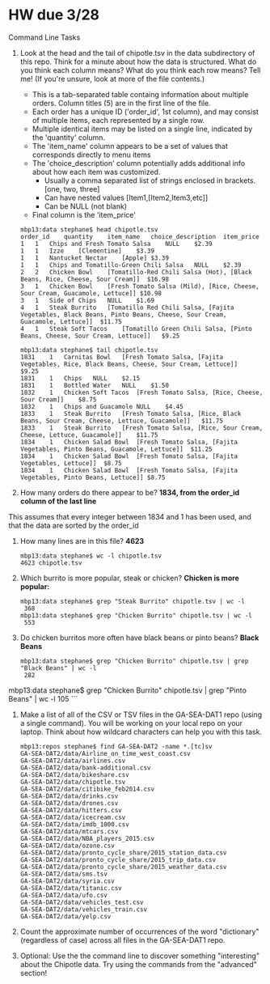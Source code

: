 # HW due 3/28

Command Line Tasks

1. Look at the head and the tail of chipotle.tsv in the data subdirectory of this repo. Think for a minute about how the data is structured. What do you think each column means? What do you think each row means? Tell me! (If you're unsure, look at more of the file contents.)
    
      - This is a tab-separated table containg information about multiple orders. Column titles (5) are in the first line of the file.
      - Each order has a unique ID ('order_id', 1st column), and may consist of multiple items, each represented by a single row.
      - Multiple identical items may be listed on a single line, indicated by the 'quantity' column.
      - The 'item_name' column appears to be a set of values that corresponds directly to menu items
      - The 'choice_description' column potentially adds additional info about how each item was customized. 
        * Usually a comma separated list of strings enclosed in brackets. [one, two, three]
        * Can have nested values [Item1,[Item2,Item3,etc]]
        * Can be NULL (not blank)
      - Final column is the 'item_price'
      
    ```
    mbp13:data stephane$ head chipotle.tsv 
    order_id	quantity	item_name	choice_description	item_price
    1	1	Chips and Fresh Tomato Salsa	NULL	$2.39 
    1	1	Izze	[Clementine]	$3.39 
    1	1	Nantucket Nectar	[Apple]	$3.39 
    1	1	Chips and Tomatillo-Green Chili Salsa	NULL	$2.39 
    2	2	Chicken Bowl	[Tomatillo-Red Chili Salsa (Hot), [Black Beans, Rice, Cheese, Sour Cream]]	$16.98 
    3	1	Chicken Bowl	[Fresh Tomato Salsa (Mild), [Rice, Cheese, Sour Cream, Guacamole, Lettuce]]	$10.98 
    3	1	Side of Chips	NULL	$1.69 
    4	1	Steak Burrito	[Tomatillo Red Chili Salsa, [Fajita Vegetables, Black Beans, Pinto Beans, Cheese, Sour Cream, Guacamole, Lettuce]]	$11.75 
    4	1	Steak Soft Tacos	[Tomatillo Green Chili Salsa, [Pinto Beans, Cheese, Sour Cream, Lettuce]]	$9.25 
    ```
    ```
    mbp13:data stephane$ tail chipotle.tsv 
    1831	1	Carnitas Bowl	[Fresh Tomato Salsa, [Fajita Vegetables, Rice, Black Beans, Cheese, Sour Cream, Lettuce]]	$9.25 
    1831	1	Chips	NULL	$2.15 
    1831	1	Bottled Water	NULL	$1.50 
    1832	1	Chicken Soft Tacos	[Fresh Tomato Salsa, [Rice, Cheese, Sour Cream]]	$8.75 
    1832	1	Chips and Guacamole	NULL	$4.45 
    1833	1	Steak Burrito	[Fresh Tomato Salsa, [Rice, Black Beans, Sour Cream, Cheese, Lettuce, Guacamole]]	$11.75 
    1833	1	Steak Burrito	[Fresh Tomato Salsa, [Rice, Sour Cream, Cheese, Lettuce, Guacamole]]	$11.75 
    1834	1	Chicken Salad Bowl	[Fresh Tomato Salsa, [Fajita Vegetables, Pinto Beans, Guacamole, Lettuce]]	$11.25 
    1834	1	Chicken Salad Bowl	[Fresh Tomato Salsa, [Fajita Vegetables, Lettuce]]	$8.75 
    1834	1	Chicken Salad Bowl	[Fresh Tomato Salsa, [Fajita Vegetables, Pinto Beans, Lettuce]]	$8.75 
    ```

1. How many orders do there appear to be? **1834, from the order_id column of the last line**

  This assumes that every integer between 1834 and 1 has been used, and that the data are sorted by the order_id
  
1. How many lines are in this file? **4623**

    ```
    mbp13:data stephane$ wc -l chipotle.tsv 
    4623 chipotle.tsv
    ```
1. Which burrito is more popular, steak or chicken?
  **Chicken is more popular:**
    ```
    mbp13:data stephane$ grep "Steak Burrito" chipotle.tsv | wc -l
     368
    mbp13:data stephane$ grep "Chicken Burrito" chipotle.tsv | wc -l
     553
    ```
    
1. Do chicken burritos more often have black beans or pinto beans?
  **Black Beans**
    ```
    mbp13:data stephane$ grep "Chicken Burrito" chipotle.tsv | grep "Black Beans" | wc -l 
     282
mbp13:data stephane$ grep "Chicken Burrito" chipotle.tsv | grep "Pinto Beans" | wc -l 
     105
    ```
    
1. Make a list of all of the CSV or TSV files in the GA-SEA-DAT1 repo (using a single command). You will be working on your local repo on your laptop. Think about how wildcard characters can help you with this task.

    ```
    mbp13:repos stephane$ find GA-SEA-DAT2 -name *.[tc]sv
    GA-SEA-DAT2/data/Airline_on_time_west_coast.csv
    GA-SEA-DAT2/data/airlines.csv
    GA-SEA-DAT2/data/bank-additional.csv
    GA-SEA-DAT2/data/bikeshare.csv
    GA-SEA-DAT2/data/chipotle.tsv
    GA-SEA-DAT2/data/citibike_feb2014.csv
    GA-SEA-DAT2/data/drinks.csv
    GA-SEA-DAT2/data/drones.csv
    GA-SEA-DAT2/data/hitters.csv
    GA-SEA-DAT2/data/icecream.csv
    GA-SEA-DAT2/data/imdb_1000.csv
    GA-SEA-DAT2/data/mtcars.csv
    GA-SEA-DAT2/data/NBA_players_2015.csv
    GA-SEA-DAT2/data/ozone.csv
    GA-SEA-DAT2/data/pronto_cycle_share/2015_station_data.csv
    GA-SEA-DAT2/data/pronto_cycle_share/2015_trip_data.csv
    GA-SEA-DAT2/data/pronto_cycle_share/2015_weather_data.csv
    GA-SEA-DAT2/data/sms.tsv
    GA-SEA-DAT2/data/syria.csv
    GA-SEA-DAT2/data/titanic.csv
    GA-SEA-DAT2/data/ufo.csv
    GA-SEA-DAT2/data/vehicles_test.csv
    GA-SEA-DAT2/data/vehicles_train.csv
    GA-SEA-DAT2/data/yelp.csv
    ```

1. Count the approximate number of occurrences of the word "dictionary" (regardless of case) across all files in the GA-SEA-DAT1 repo.
1. Optional: Use the the command line to discover something "interesting" about the Chipotle data. Try using the commands from the "advanced" section!

